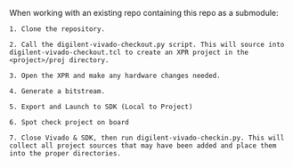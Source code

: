 When working with an existing repo containing this repo as a submodule:

	1. Clone the repository.
	
	2. Call the digilent-vivado-checkout.py script. This will source into digilent-vivado-checkout.tcl to create an XPR project in the <project>/proj directory.
	
	3. Open the XPR and make any hardware changes needed.
	
	4. Generate a bitstream.
	
	5. Export and Launch to SDK (Local to Project)
	
	6. Spot check project on board
	
	7. Close Vivado & SDK, then run digilent-vivado-checkin.py. This will collect all project sources that may have been added and place them into the proper directories.
